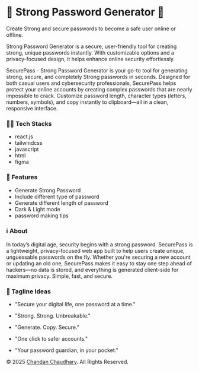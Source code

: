 # 🔑 Strong Password Generator 🔐
Create Strong and secure passwords to become a safe user online or offline.

Strong Password Generator is a secure, user-friendly tool for 
creating strong, unique passwords instantly. With 
customizable options and a privacy-focused design, it helps 
enhance online security effortlessly.

SecurePass - Strong Password Generator is your go-to tool for generating strong, secure, and completely Strong passwords in seconds. Designed for both casual users and cybersecurity professionals, SecurePass helps protect your online accounts by creating complex passwords that are nearly impossible to crack. Customize password length, character types (letters, numbers, symbols), and copy instantly to clipboard—all in a clean, responsive interface.

### 🧑‍💻 Tech Stacks
- react.js
- tailwindcss
- javascript
- html
- figma

### 🤩 Features
- Generate Strong Password
- Include different type of password
- Generate different length of password
- Dark & Light mode
- password making tips

### ℹ️ About
In today’s digital age, security begins with a strong password. SecurePass is a lightweight, privacy-focused web app built to help users create unique, unguessable passwords on the fly. Whether you're securing a new account or updating an old one, SecurePass makes it easy to stay one step ahead of hackers—no data is stored, and everything is generated client-side for maximum privacy. Simple, fast, and secure.

### 🔖 Tagline Ideas
- "Secure your digital life, one password at a time."

- "Strong. Strong. Unbreakable."

- "Generate. Copy. Secure."

- "One click to safer accounts."

- "Your password guardian, in your pocket."

© 2025 [Chandan Chaudhary](https://chandanchaudhary-portfolio.netlify.app/). All Rights Reserved.